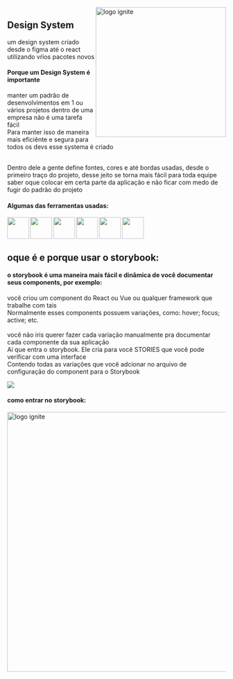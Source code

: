 <img src="https://cdn-icons-png.flaticon.com/512/2147/2147392.png" min-width="10px" max-width="300px" width="300" align="right" alt="logo ignite">

## Design System 

um design system criado desde o figma até o react utilizando vŕios pacotes novos </br>

#### Porque um Design System é importante

manter um padrão de desenvolvimentos em 1 ou vários projetos dentro de uma empresa não é uma tarefa fácil </br>
Para manter isso de maneira mais eficiênte e segura para todos os devs esse systema é criado </br>
</br>

Dentro dele a gente define fontes, cores e até bordas usadas, desde o primeiro traço do projeto, desse jeito se torna mais fácil para toda equipe saber oque colocar em certa parte da aplicação e não ficar com medo de fugir do padrão do projeto


#### Algumas das ferramentas usadas:

<img src="https://cdn-icons-png.flaticon.com/512/1183/1183672.png"  width="50px" align="left" >
<img src="https://avatars.githubusercontent.com/u/22632046?s=280&v=4"  width="50px" align="left" >
<img src="https://cdn-icons-png.flaticon.com/512/5968/5968322.png"  width="50px" align="left" >
<img src="https://cdn-icons-png.flaticon.com/512/5968/5968381.png"  width="50px" align="left" >
<img src="https://upload.wikimedia.org/wikipedia/commons/thumb/d/d5/Tailwind_CSS_Logo.svg/2048px-Tailwind_CSS_Logo.svg.png"  width="50px" align="left" >
<img src="https://vitejs.dev/logo-with-shadow.png"  width="50px" align="left" >
</br>
</br>
</br>

## oque é e porque usar o storybook:

#### o storybook é uma maneira mais fácil e dinâmica de você documentar seus components, por exemplo: 

você criou um component do React ou Vue ou qualquer framework que trabalhe com tais </br>
Normalmente esses components possuem variações, como: hover; focus; active; etc. </br>
</br>
você não iris querer fazer cada variação manualmente pra documentar cada componente da sua aplicação </br>
Aí que entra o storybook. Ele cria para você STORIES que você pode verificar com uma interface </br>
Contendo todas as variações que você adcionar no arquivo de configuração do component para o Storybook

 <a href="https://storybook.js.org" alt="Storybook">
    <img src="https://img.shields.io/badge/-📕Storybook-%23d42a08"/>
  </a>


#### como entrar no storybook:

<img src="runStorybook.png" width="600px" align="center" alt="logo ignite">